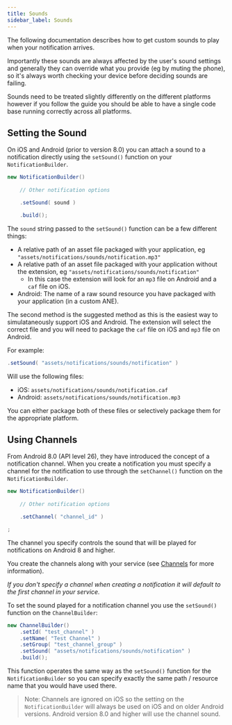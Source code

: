 ```yaml
---
title: Sounds
sidebar_label: Sounds
---
```


The following documentation describes how to get custom sounds to play when your notification arrives.

Importantly these sounds are always affected by the user's sound settings and generally they can override what you provide (eg by muting the phone), so it's always worth checking your device before deciding sounds are failing.

Sounds need to be treated slightly differently on the different platforms however if you follow the guide you should be able to have a single code base running correctly across all platforms.



## Setting the Sound 

On iOS and Android (prior to version 8.0) you can attach a sound to a notification directly using the `setSound()` function on your `NotificationBuilder`.

```actionscript
new NotificationBuilder()
    
    // Other notification options

    .setSound( sound )

    .build();
```

The `sound` string passed to the `setSound()` function can be a few different things:

- A relative path of an asset file packaged with your application, eg `"assets/notifications/sounds/notification.mp3"`
- A relative path of an asset file packaged with your application without the extension, eg `"assets/notifications/sounds/notification"`
    - In this case the extension will look for an `mp3` file on Android and a `caf` file on iOS.
- Android: The name of a raw sound resource you have packaged with your application (in a custom ANE).


The second method is the suggested method as this is the easiest way to simulataneously support iOS and Android. The extension will select the correct file and you will need to package the `caf` file on iOS and `mp3` file on Android.

For example: 

```actionscript
.setSound( "assets/notifications/sounds/notification" )
```

Will use the following files:
- iOS: `assets/notifications/sounds/notification.caf`
- Android: `assets/notifications/sounds/notification.mp3`

You can either package both of these files or selectively package them for the appropriate platform.


## Using Channels

From Android 8.0 (API level 26), they have introduced the concept of a notification channel. When you create a notification you must specify a channel for the notification to use through the `setChannel()` function on the `NotificationBuilder`.

```actionscript
new NotificationBuilder()
    
    // Other notification options

    .setChannel( "channel_id" )

;
```

The channel you specify controls the sound that will be played for notifications on Android 8 and higher.

You create the channels along with your service (see [Channels](setup-your-service#channels) for more information).

*If you don't specify a channel when creating a notification it will default to the first channel in your service.*



To set the sound played for a notification channel you use the `setSound()` function on the `ChannelBuilder`:

```actionscript
new ChannelBuilder()
    .setId( "test_channel" )
    .setName( "Test Channel" )
    .setGroup( "test_channel_group" )
    .setSound( "assets/notifications/sounds/notification" )
    .build();
```

This function operates the same way as the `setSound()` function for the `NotificationBuilder` so you can specify exactly the same path / resource name that you would have used there. 

>
> Note: Channels are ignored on iOS so the setting on the `NotificationBuilder` will always be used on iOS and on older Android versions. Android version 8.0 and higher will use the channel sound.
>













